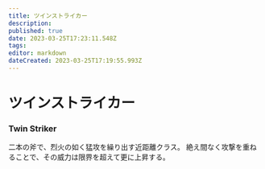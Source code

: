```yaml
---
title: ツインストライカー
description: 
published: true
date: 2023-03-25T17:23:11.548Z
tags: 
editor: markdown
dateCreated: 2023-03-25T17:19:55.993Z
---
```


# ツインストライカー
### Twin Striker
二本の斧で、烈火の如く猛攻を繰り出す近距離クラス。
絶え間なく攻撃を重ねることで、その威力は限界を超えて更に上昇する。